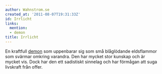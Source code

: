 ```yaml
---
author: Wahnstrom.se
created_at: '2011-08-07T19:31:33Z'
id: Irrlicht
links:
  mention:
  - demon
title: Irrlicht
---
```


En kraftfull [demon] som uppenbarar sig som små blåglödande eldsflammor som svärmar omkring
varandra. Den har mycket stor kunskap och är mycket vis. Dock har den ett sadistiskt sinnelag och
har förmågan att suga livskraft från offer.

  [demon]: demon
